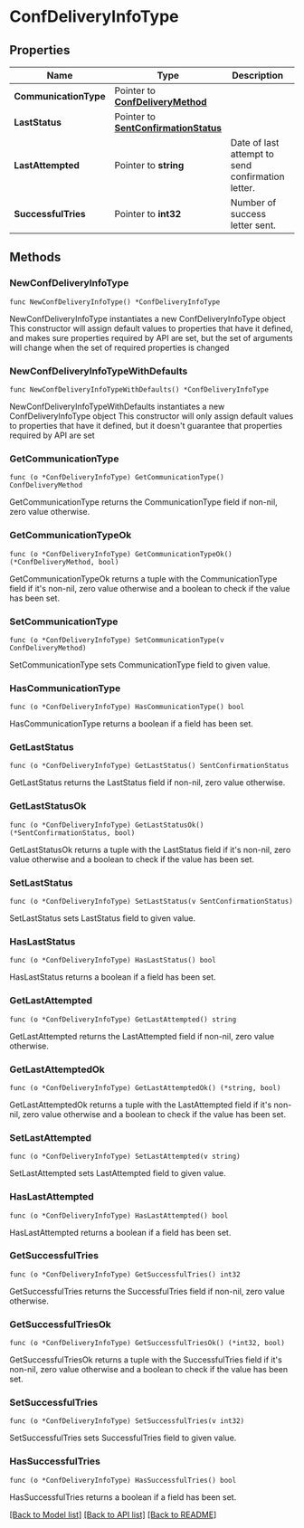 # ConfDeliveryInfoType

## Properties

Name | Type | Description | Notes
------------ | ------------- | ------------- | -------------
**CommunicationType** | Pointer to [**ConfDeliveryMethod**](ConfDeliveryMethod.md) |  | [optional] 
**LastStatus** | Pointer to [**SentConfirmationStatus**](SentConfirmationStatus.md) |  | [optional] 
**LastAttempted** | Pointer to **string** | Date of last attempt to send confirmation letter. | [optional] 
**SuccessfulTries** | Pointer to **int32** | Number of success letter sent. | [optional] 

## Methods

### NewConfDeliveryInfoType

`func NewConfDeliveryInfoType() *ConfDeliveryInfoType`

NewConfDeliveryInfoType instantiates a new ConfDeliveryInfoType object
This constructor will assign default values to properties that have it defined,
and makes sure properties required by API are set, but the set of arguments
will change when the set of required properties is changed

### NewConfDeliveryInfoTypeWithDefaults

`func NewConfDeliveryInfoTypeWithDefaults() *ConfDeliveryInfoType`

NewConfDeliveryInfoTypeWithDefaults instantiates a new ConfDeliveryInfoType object
This constructor will only assign default values to properties that have it defined,
but it doesn't guarantee that properties required by API are set

### GetCommunicationType

`func (o *ConfDeliveryInfoType) GetCommunicationType() ConfDeliveryMethod`

GetCommunicationType returns the CommunicationType field if non-nil, zero value otherwise.

### GetCommunicationTypeOk

`func (o *ConfDeliveryInfoType) GetCommunicationTypeOk() (*ConfDeliveryMethod, bool)`

GetCommunicationTypeOk returns a tuple with the CommunicationType field if it's non-nil, zero value otherwise
and a boolean to check if the value has been set.

### SetCommunicationType

`func (o *ConfDeliveryInfoType) SetCommunicationType(v ConfDeliveryMethod)`

SetCommunicationType sets CommunicationType field to given value.

### HasCommunicationType

`func (o *ConfDeliveryInfoType) HasCommunicationType() bool`

HasCommunicationType returns a boolean if a field has been set.

### GetLastStatus

`func (o *ConfDeliveryInfoType) GetLastStatus() SentConfirmationStatus`

GetLastStatus returns the LastStatus field if non-nil, zero value otherwise.

### GetLastStatusOk

`func (o *ConfDeliveryInfoType) GetLastStatusOk() (*SentConfirmationStatus, bool)`

GetLastStatusOk returns a tuple with the LastStatus field if it's non-nil, zero value otherwise
and a boolean to check if the value has been set.

### SetLastStatus

`func (o *ConfDeliveryInfoType) SetLastStatus(v SentConfirmationStatus)`

SetLastStatus sets LastStatus field to given value.

### HasLastStatus

`func (o *ConfDeliveryInfoType) HasLastStatus() bool`

HasLastStatus returns a boolean if a field has been set.

### GetLastAttempted

`func (o *ConfDeliveryInfoType) GetLastAttempted() string`

GetLastAttempted returns the LastAttempted field if non-nil, zero value otherwise.

### GetLastAttemptedOk

`func (o *ConfDeliveryInfoType) GetLastAttemptedOk() (*string, bool)`

GetLastAttemptedOk returns a tuple with the LastAttempted field if it's non-nil, zero value otherwise
and a boolean to check if the value has been set.

### SetLastAttempted

`func (o *ConfDeliveryInfoType) SetLastAttempted(v string)`

SetLastAttempted sets LastAttempted field to given value.

### HasLastAttempted

`func (o *ConfDeliveryInfoType) HasLastAttempted() bool`

HasLastAttempted returns a boolean if a field has been set.

### GetSuccessfulTries

`func (o *ConfDeliveryInfoType) GetSuccessfulTries() int32`

GetSuccessfulTries returns the SuccessfulTries field if non-nil, zero value otherwise.

### GetSuccessfulTriesOk

`func (o *ConfDeliveryInfoType) GetSuccessfulTriesOk() (*int32, bool)`

GetSuccessfulTriesOk returns a tuple with the SuccessfulTries field if it's non-nil, zero value otherwise
and a boolean to check if the value has been set.

### SetSuccessfulTries

`func (o *ConfDeliveryInfoType) SetSuccessfulTries(v int32)`

SetSuccessfulTries sets SuccessfulTries field to given value.

### HasSuccessfulTries

`func (o *ConfDeliveryInfoType) HasSuccessfulTries() bool`

HasSuccessfulTries returns a boolean if a field has been set.


[[Back to Model list]](../README.md#documentation-for-models) [[Back to API list]](../README.md#documentation-for-api-endpoints) [[Back to README]](../README.md)



